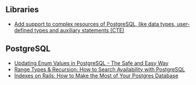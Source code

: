 ## Libraries

 * [Add support to complex resources of PostgreSQL, like data types, user-defined types and auxiliary statements (CTE)](https://github.com/crashtech/torque-postgresql)


## PostgreSQL

 * [Updating Enum Values in PostgreSQL - The Safe and Easy Way](https://blog.yo1.dog/updating-enum-values-in-postgresql-the-safe-and-easy-way/)
 * [Range Types & Recursion: How to Search Availability with PostgreSQL](https://info.crunchydata.com/blog/range-types-recursion-how-to-search-availability-with-postgresql)
 * [Indexes on Rails: How to Make the Most of Your Postgres Database](https://karolgalanciak.com/blog/2018/08/19/indexes-on-rails-how-to-make-the-most-of-your-postgres-database/)

